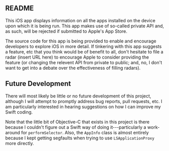 ## README

This iOS app displays information on all the apps installed on the device upon
which it is being run. This app makes use of so-called private API and, as such,
will be rejected if submitted to Apple's App Store.

The source code for this app is being provided to enable and encourage developers
to explore iOS in more detail. If tinkering with this app suggests a feature, etc
that you think would be of benefit to all, don't hesitate to file a radar (insert URL here)
to encourage Apple to consider providing the feature (or changing the relevent API
from private to public; and, no, I don't want to get into a debate over the effectiveness
of filling radars).


## Future Development

There will most likely be little or no future development of this project, although I will
attempt to promptly address bug reports, pull requests, etc. I am particularly interested
in hearing suggestions on how I can improve my Swift coding.

Note that the little bit of Objective-C that exists in this project is there because I couldn't
figure out a Swift way of doing it---particularly a work-around for `performSelector`. Also,
the `AppInfo` class is almost entirely because I kept getting segfaults when trying to use
`LSApplicationProxy` more directly.

